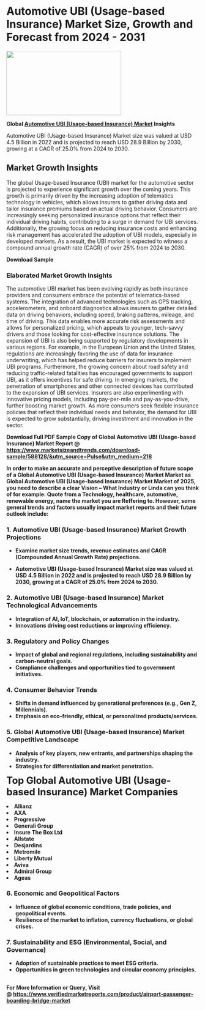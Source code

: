 <H1>Automotive UBI (Usage-based Insurance) Market Size, Growth and Forecast from 2024 - 2031</H1><img class="aligncenter size-medium wp-image-584254" src="https://thirdeyenews.in/wp-content/uploads/2024/09/Global-Market-Research-300x168.jpeg" alt="" width="300" height="168" /><p><strong>Global&nbsp;<a href="https://www.marketsizeandtrends.com/download-sample/588128/&amp;utm_source=Pulse&amp;utm_medium=218">Automotive UBI (Usage-based Insurance) Market</a> Insights</strong></p><p>Automotive UBI (Usage-based Insurance) Market size was valued at USD 4.5 Billion in 2022 and is projected to reach USD 28.9 Billion by 2030, growing at a CAGR of 25.0% from 2024 to 2030.</p><p><h2>Market Growth Insights</h2> The global Usage-based Insurance (UBI) market for the automotive sector is projected to experience significant growth over the coming years. This growth is primarily driven by the increasing adoption of telematics technology in vehicles, which allows insurers to gather driving data and tailor insurance premiums based on actual driving behavior. Consumers are increasingly seeking personalized insurance options that reflect their individual driving habits, contributing to a surge in demand for UBI services. Additionally, the growing focus on reducing insurance costs and enhancing risk management has accelerated the adoption of UBI models, especially in developed markets. As a result, the UBI market is expected to witness a compound annual growth rate (CAGR) of over 25% from 2024 to 2030. <p><strong>Download Sample</strong></p> <h3>Elaborated Market Growth Insights</h3> The automotive UBI market has been evolving rapidly as both insurance providers and consumers embrace the potential of telematics-based systems. The integration of advanced technologies such as GPS tracking, accelerometers, and onboard diagnostics allows insurers to gather detailed data on driving behaviors, including speed, braking patterns, mileage, and time of driving. This data enables more accurate risk assessments and allows for personalized pricing, which appeals to younger, tech-savvy drivers and those looking for cost-effective insurance solutions. The expansion of UBI is also being supported by regulatory developments in various regions. For example, in the European Union and the United States, regulations are increasingly favoring the use of data for insurance underwriting, which has helped reduce barriers for insurers to implement UBI programs. Furthermore, the growing concern about road safety and reducing traffic-related fatalities has encouraged governments to support UBI, as it offers incentives for safe driving. In emerging markets, the penetration of smartphones and other connected devices has contributed to the expansion of UBI services. Insurers are also experimenting with innovative pricing models, including pay-per-mile and pay-as-you-drive, further boosting market growth. As more consumers seek flexible insurance policies that reflect their individual needs and behavior, the demand for UBI is expected to grow substantially, driving investment and innovation in the sector. <p><strong></p><p><span class=""><strong>Download Full PDF Sample Copy of Global Automotive UBI (Usage-based Insurance) Market Report</strong> @ <a href="https://www.marketsizeandtrends.com/download-sample/588128/&amp;utm_source=Pulse&amp;utm_medium=218" target="_blank">https://www.marketsizeandtrends.com/download-sample/588128/&amp;utm_source=Pulse&amp;utm_medium=218</a></span></p><p>In order to make an accurate and perceptive description of future scope of a Global&nbsp;Automotive UBI (Usage-based Insurance) Market Market as Global&nbsp;Automotive UBI (Usage-based Insurance) Market Market of 2025, you need to describe a clear Vision &ndash; What Industry or Linda can you think of for example: Quote from a Technology, healthcare, automotive, renewable energy, name the market you are Reffering to. However, some general trends and factors usually impact market reports and their future outlook include:</p><h3>1.&nbsp;<strong>Automotive UBI (Usage-based Insurance) Market Growth Projections</strong></h3><ul><li>Examine market size trends, revenue estimates and CAGR (Compounded Annual Growth Rate) projections.</li><li><p>Automotive UBI (Usage-based Insurance) Market size was valued at USD 4.5 Billion in 2022 and is projected to reach USD 28.9 Billion by 2030, growing at a CAGR of 25.0% from 2024 to 2030.</p></li></ul><h3>2.&nbsp;<strong>Automotive UBI (Usage-based Insurance) Market Technological Advancements</strong></h3><ul><li>Integration of AI, IoT, blockchain, or automation in the industry.</li><li>Innovations driving cost reductions or improving efficiency.</li></ul><h3>3.&nbsp;<strong>Regulatory and Policy Changes</strong></h3><ul><li>Impact of global and regional regulations, including sustainability and carbon-neutral goals.</li><li>Compliance challenges and opportunities tied to government initiatives.</li></ul><h3>4.&nbsp;<strong>Consumer Behavior Trends</strong></h3><ul><li>Shifts in demand influenced by generational preferences (e.g., Gen Z, Millennials).</li><li>Emphasis on eco-friendly, ethical, or personalized products/services.</li></ul><h3>5.&nbsp;<strong>Global Automotive UBI (Usage-based Insurance) Market Competitive Landscape</strong></h3><ul><li>Analysis of key players, new entrants, and partnerships shaping the industry.</li><li>Strategies for differentiation and market penetration.</li></ul><p data-pm-slice="1 1 []"><span style="color: inherit; font-family: inherit; font-size: 25px;">Top Global Automotive UBI (Usage-based Insurance) Market Companies</span></p><div class="" data-test-id=""><p><li>Allianz</li><li> AXA</li><li> Progressive</li><li> Generali Group</li><li> Insure The Box Ltd</li><li> Allstate</li><li> Desjardins</li><li> Metromile</li><li> Liberty Mutual</li><li> Aviva</li><li> Admiral Group</li><li> Ageas</li></p></div><h3>6.&nbsp;<strong>Economic and Geopolitical Factors</strong></h3><ul><li>Influence of global economic conditions, trade policies, and geopolitical events.</li><li>Resilience of the market to inflation, currency fluctuations, or global crises.</li></ul><h3>7.&nbsp;<strong>Sustainability and ESG (Environmental, Social, and Governance)</strong></h3><ul><li>Adoption of sustainable practices to meet ESG criteria.</li><li>Opportunities in green technologies and circular economy principles.</li></ul><h2><strong style="font-size: 14px;">For More Information or Query, Visit @&nbsp;</strong><a style="background-color: #ffffff; font-size: 14px;" href="https://www.marketsizeandtrends.com/report/automotive-ubi-usage-based-insurance-market/" target="_blank">https://www.verifiedmarketreports.com/product/airport-passenger-boarding-bridge-market</a></h2>
